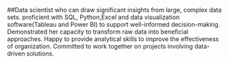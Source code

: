 ##Data scientist who can draw significant insights from large, complex data sets. proficient with SQL, Python,Excel and data visualization software(Tableau and Power BI) to support well-informed decision-making. Demonstrated her capacity to transform raw data into beneficial approaches. Happy to provide analytical skills to improve the effectiveness of organization. Committed to work together on projects involving data-driven solutions.

